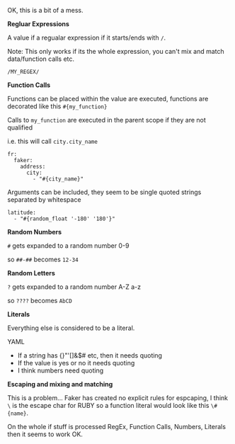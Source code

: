 ﻿OK, this is a bit of a mess.

**Regluar Expressions**

A value if a regualar expression if it starts/ends with `/`. 

Note: This only works if its the whole expression, you can't mix and match data/function calls etc.

    /MY_REGEX/

**Function Calls**

Functions can be placed within the value are executed, functions are decorated like this `#{my_function}` 

Calls to `my_function` are executed in the parent scope if they are not qualified

i.e. this will call `city.city_name`

    fr:
      faker:
        address:
          city:
            - "#{city_name}"

Arguments can be included, they seem to be single quoted strings separated by whitespace

    latitude:
      - "#{random_float '-180' '180'}"

**Random Numbers**

`#` gets expanded to a random number 0-9

so `##-##` becomes `12-34`

**Random Letters**

`?` gets expanded to a random number A-Z a-z

so `????` becomes `AbCD`


**Literals**

Everything else is considered to be a literal.

YAML 
- If a string has {}"'[]&$# etc, then it needs quoting
- If the value is yes or no it needs quoting
- I think numbers need quoting

**Escaping and mixing and matching**

This is a problem... Faker has created no explicit rules for espcaping, I think `\` is the escape char for RUBY so a function literal would look like this `\#{name}`.

On the whole if stuff is processed RegEx, Function Calls, Numbers, Literals then it seems to work OK.


